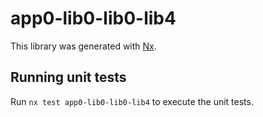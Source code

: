 # app0-lib0-lib0-lib4

This library was generated with [Nx](https://nx.dev).

## Running unit tests

Run `nx test app0-lib0-lib0-lib4` to execute the unit tests.
